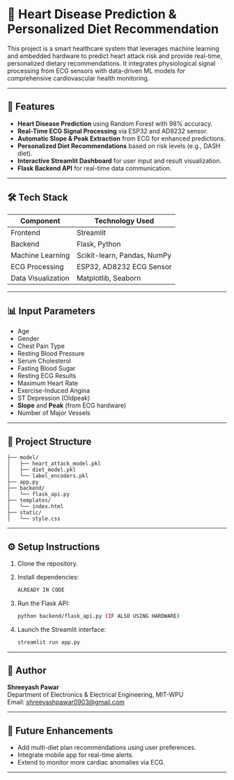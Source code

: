 # 💓 Heart Disease Prediction & Personalized Diet Recommendation

This project is a smart healthcare system that leverages machine learning and embedded hardware to predict heart attack risk and provide real-time, personalized dietary recommendations. It integrates physiological signal processing from ECG sensors with data-driven ML models for comprehensive cardiovascular health monitoring.

---

## 🚀 Features

- **Heart Disease Prediction** using Random Forest with 98% accuracy.
- **Real-Time ECG Signal Processing** via ESP32 and AD8232 sensor.
- **Automatic Slope & Peak Extraction** from ECG for enhanced predictions.
- **Personalized Diet Recommendations** based on risk levels (e.g., DASH diet).
- **Interactive Streamlit Dashboard** for user input and result visualization.
- **Flask Backend API** for real-time data communication.

---

## 🛠 Tech Stack

| Component       | Technology Used                |
|----------------|----------------------------------|
| Frontend       | Streamlit                       |
| Backend        | Flask, Python                   |
| Machine Learning | Scikit-learn, Pandas, NumPy     |
| ECG Processing | ESP32, AD8232 ECG Sensor        |
| Data Visualization | Matplotlib, Seaborn           |

---

## 📊 Input Parameters
- Age
- Gender
- Chest Pain Type
- Resting Blood Pressure
- Serum Cholesterol
- Fasting Blood Sugar
- Resting ECG Results
- Maximum Heart Rate
- Exercise-Induced Angina
- ST Depression (Oldpeak)
- **Slope** and **Peak** (from ECG hardware)
- Number of Major Vessels

---

## 📁 Project Structure
```
├── model/
│   ├── heart_attack_model.pkl
│   ├── diet_model.pkl
│   └── label_encoders.pkl
├── app.py
├── backend/
│   └── flask_api.py
├── templates/
│   └── index.html
├── static/
│   └── style.css
```

---

## ⚙️ Setup Instructions
1. Clone the repository.
2. Install dependencies:
   ```bash
   ALREADY IN CODE
   ```
  
3. Run the Flask API:
   ```bash
   python backend/flask_api.py (IF ALSO USING HARDWARE)
   ```
4. Launch the Streamlit interface:
   ```bash
   streamlit run app.py
   ```

---

## 📌 Author
**Shreeyash Pawar**  
Department of Electronics & Electrical Engineering, MIT-WPU  
Email: shreeyashpawar0903@gmail.com

---

## 🏁 Future Enhancements
- Add multi-diet plan recommendations using user preferences.
- Integrate mobile app for real-time alerts.
- Extend to monitor more cardiac anomalies via ECG.

---


